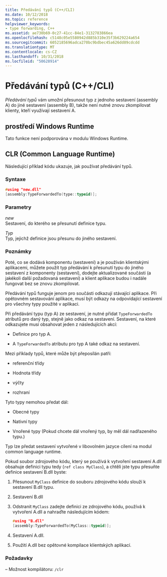 ```yaml
---
title: Předávání typů (C++/CLI)
ms.date: 10/12/2018
ms.topic: reference
helpviewer_keywords:
- type forwarding, C++
ms.assetid: ae730b69-0c27-41cc-84e1-3132783866ea
ms.openlocfilehash: c5148c05e5580942d885b310e35f3b629224a654
ms.sourcegitcommit: 6052185696adca270bc9bdbec45a626dd89cdcdd
ms.translationtype: MT
ms.contentlocale: cs-CZ
ms.lasthandoff: 10/31/2018
ms.locfileid: "50628914"
---
```

# <a name="type-forwarding-ccli"></a>Předávání typů (C++/CLI)

*Předávání typů* vám umožní přesunout typ z jednoho sestavení (assembly A) do jiné sestavení (assembly B), takže není nutné znovu zkompilovat klienty, kteří využívají sestavení A.

## <a name="windows-runtime"></a>prostředí Windows Runtime

Tato funkce není podporována v modulu Windows Runtime.

## <a name="common-language-runtime"></a>CLR (Common Language Runtime)

Následující příklad kódu ukazuje, jak používat předávání typů.

### <a name="syntax"></a>Syntaxe

```cpp
#using "new.dll"
[assembly:TypeForwardedTo(type::typeid)];
```

### <a name="parameters"></a>Parametry

*new*<br/>
Sestavení, do kterého se přesunutí definice typu.

*Typ*<br/>
Typ, jejichž definice jsou přesunu do jiného sestavení.

### <a name="remarks"></a>Poznámky

Poté, co se dodává komponentu (sestavení) a je používán klientskými aplikacemi, můžete použít typ předávání k přesunutí typu do jiného sestavení z komponenty (sestavení), dodejte aktualizované součásti (a jakékoli další požadovaná sestavení) a klient aplikace budou i nadále fungovat bez se znovu zkompilovat.

Předávání typů funguje jenom pro součásti odkazují stávající aplikace. Při opětovném sestavování aplikace, musí být odkazy na odpovídající sestavení pro všechny typy použité v aplikaci.

Při předávání typu (typ A) ze sestavení, je nutné přidat `TypeForwardedTo` atributů pro daný typ, stejně jako odkaz na sestavení. Sestavení, na které odkazujete musí obsahovat jeden z následujících akcí:

- Definice pro typ A.

- A `TypeForwardedTo` atributu pro typ A také odkaz na sestavení.

Mezi příklady typů, které může být přeposílán patří:

- referenční třídy

- Hodnota třídy

- výčty

- rozhraní

Tyto typy nemohou předat dál:

- Obecné typy

- Nativní typy

- Vnořené typy (Pokud chcete dál vnořený typ, by měl dál nadřazeného typu.)

Typ lze předat sestavení vytvořené v libovolném jazyce cílení na modul common language runtime.

Pokud soubor zdrojového kódu, který se používá k vytvoření sestavení A.dll obsahuje definici typu tedy (`ref class MyClass`), a chtěli jste typu přesuňte definice sestavení B.dll byste:

1. Přesunout `MyClass` definice do souboru zdrojového kódu slouží k sestavení B.dll typu.

2. Sestavení B.dll

3. Odstranit `MyClass` zadejte definici ze zdrojového kódu, používá k vytvoření A.dll a nahraďte následujícím kódem:

    ```cpp
    #using "B.dll"
    [assembly:TypeForwardedTo(MyClass::typeid)];
    ```

4. Sestavení A.dll.

5. Použití A.dll bez opětovné kompilace klientských aplikací.

### <a name="requirements"></a>Požadavky

– Možnost kompilátoru: `/clr`